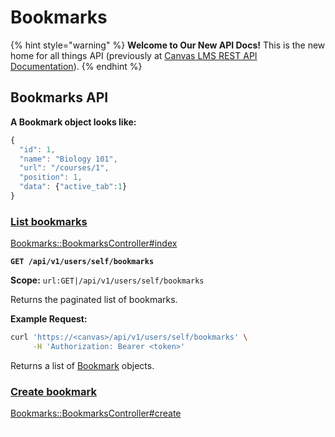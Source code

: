 # Bookmarks

{% hint style="warning" %}
**Welcome to Our New API Docs!** This is the new home for all things API (previously at [Canvas LMS REST API Documentation](https://api.instructure.com)).
{% endhint %}

## Bookmarks API

**A Bookmark object looks like:**

```js
{
  "id": 1,
  "name": "Biology 101",
  "url": "/courses/1",
  "position": 1,
  "data": {"active_tab":1}
}
```

### [List bookmarks](#method.bookmarks/bookmarks.index) <a href="#method.bookmarks-bookmarks.index" id="method.bookmarks-bookmarks.index"></a>

[Bookmarks::BookmarksController#index](https://github.com/instructure/canvas-lms/blob/master/app/controllers/bookmarks/bookmarks_controller.rb)

**`GET /api/v1/users/self/bookmarks`**

**Scope:** `url:GET|/api/v1/users/self/bookmarks`

Returns the paginated list of bookmarks.

**Example Request:**

```bash
curl 'https://<canvas>/api/v1/users/self/bookmarks' \
     -H 'Authorization: Bearer <token>'
```

Returns a list of [Bookmark](#bookmark) objects.

### [Create bookmark](#method.bookmarks/bookmarks.create) <a href="#method.bookmarks-bookmarks.create" id="method.bookmarks-bookmarks.create"></a>

[Bookmarks::BookmarksController#create](https://github.com/instructure/canvas-lms/blob/master/app/controllers/bookmarks/bookmarks_controller.rb)

**`POST /api/v1/users/self/bookmarks`**

**Scope:** `url:POST|/api/v1/users/self/bookmarks`

Creates a bookmark.

**Request Parameters:**

| Parameter  | Type      | Description                                           |
| ---------- | --------- | ----------------------------------------------------- |
| `name`     | `string`  | The name of the bookmark                              |
| `url`      | `string`  | The url of the bookmark                               |
| `position` | `integer` | The position of the bookmark. Defaults to the bottom. |
| `data`     | `string`  | The data associated with the bookmark                 |

**Example Request:**

```bash
curl 'https://<canvas>/api/v1/users/self/bookmarks' \
     -F 'name=Biology 101' \
     -F 'url=/courses/1' \
     -H 'Authorization: Bearer <token>'
```

Returns a [Bookmark](#bookmark) object.

### [Get bookmark](#method.bookmarks/bookmarks.show) <a href="#method.bookmarks-bookmarks.show" id="method.bookmarks-bookmarks.show"></a>

[Bookmarks::BookmarksController#show](https://github.com/instructure/canvas-lms/blob/master/app/controllers/bookmarks/bookmarks_controller.rb)

**`GET /api/v1/users/self/bookmarks/:id`**

**Scope:** `url:GET|/api/v1/users/self/bookmarks/:id`

Returns the details for a bookmark.

**Example Request:**

```bash
curl 'https://<canvas>/api/v1/users/self/bookmarks/1' \
     -H 'Authorization: Bearer <token>'
```

Returns a [Bookmark](#bookmark) object.

### [Update bookmark](#method.bookmarks/bookmarks.update) <a href="#method.bookmarks-bookmarks.update" id="method.bookmarks-bookmarks.update"></a>

[Bookmarks::BookmarksController#update](https://github.com/instructure/canvas-lms/blob/master/app/controllers/bookmarks/bookmarks_controller.rb)

**`PUT /api/v1/users/self/bookmarks/:id`**

**Scope:** `url:PUT|/api/v1/users/self/bookmarks/:id`

Updates a bookmark

**Request Parameters:**

| Parameter  | Type      | Description                                           |
| ---------- | --------- | ----------------------------------------------------- |
| `name`     | `string`  | The name of the bookmark                              |
| `url`      | `string`  | The url of the bookmark                               |
| `position` | `integer` | The position of the bookmark. Defaults to the bottom. |
| `data`     | `string`  | The data associated with the bookmark                 |

**Example Request:**

```bash
curl -X PUT 'https://<canvas>/api/v1/users/self/bookmarks/1' \
     -F 'name=Biology 101' \
     -F 'url=/courses/1' \
     -H 'Authorization: Bearer <token>'
```

Returns a [Folder](../files#folder) object.

### [Delete bookmark](#method.bookmarks/bookmarks.destroy) <a href="#method.bookmarks-bookmarks.destroy" id="method.bookmarks-bookmarks.destroy"></a>

[Bookmarks::BookmarksController#destroy](https://github.com/instructure/canvas-lms/blob/master/app/controllers/bookmarks/bookmarks_controller.rb)

**`DELETE /api/v1/users/self/bookmarks/:id`**

**Scope:** `url:DELETE|/api/v1/users/self/bookmarks/:id`

Deletes a bookmark

**Example Request:**

```bash
curl -X DELETE 'https://<canvas>/api/v1/users/self/bookmarks/1' \
     -H 'Authorization: Bearer <token>'
```

***

This documentation is generated directly from the Canvas LMS source code, available [on Github](https://github.com/instructure/canvas-lms).

